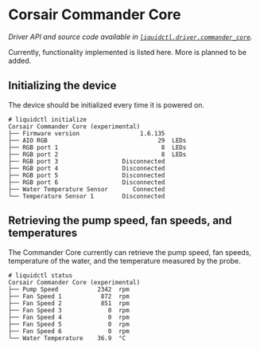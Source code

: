 # Corsair Commander Core
_Driver API and source code available in [`liquidctl.driver.commander_core`](../liquidctl/driver/commander_core.py)._

Currently, functionality implemented is listed here. More is planned to be added.

## Initializing the device

The device should be initialized every time it is powered on.

```
# liquidctl initialize
Corsair Commander Core (experimental)
├── Firmware version                 1.6.135  
├── AIO RGB                               29  LEDs
├── RGB port 1                             8  LEDs
├── RGB port 2                             8  LEDs
├── RGB port 3                  Disconnected  
├── RGB port 4                  Disconnected  
├── RGB port 5                  Disconnected  
├── RGB port 6                  Disconnected  
├── Water Temperature Sensor       Connected  
└── Temperature Sensor 1        Disconnected  
```

## Retrieving the pump speed, fan speeds, and temperatures


The Commander Core currently can retrieve the pump speed, fan speeds, temperature of the water, and
the temperature measured by the probe.

```
# liquidctl status
Corsair Commander Core (experimental)
├── Pump Speed           2342  rpm
├── Fan Speed 1           872  rpm
├── Fan Speed 2           851  rpm
├── Fan Speed 3             0  rpm
├── Fan Speed 4             0  rpm
├── Fan Speed 5             0  rpm
├── Fan Speed 6             0  rpm
└── Water Temperature    36.9  °C
```